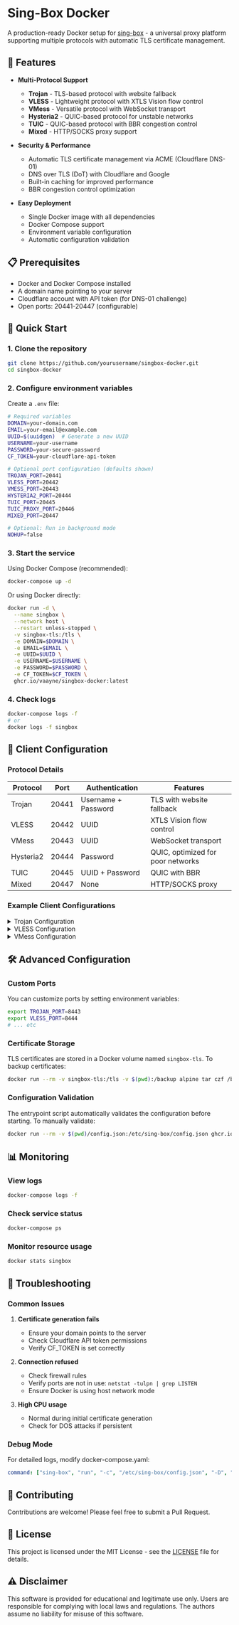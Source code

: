 # Sing-Box Docker

A production-ready Docker setup for [sing-box](https://sing-box.sagernet.org/) - a universal proxy platform supporting multiple protocols with automatic TLS certificate management.

## 🚀 Features

- **Multi-Protocol Support**
  - **Trojan** - TLS-based protocol with website fallback
  - **VLESS** - Lightweight protocol with XTLS Vision flow control
  - **VMess** - Versatile protocol with WebSocket transport
  - **Hysteria2** - QUIC-based protocol for unstable networks
  - **TUIC** - QUIC-based protocol with BBR congestion control
  - **Mixed** - HTTP/SOCKS proxy support

- **Security & Performance**
  - Automatic TLS certificate management via ACME (Cloudflare DNS-01)
  - DNS over TLS (DoT) with Cloudflare and Google
  - Built-in caching for improved performance
  - BBR congestion control optimization

- **Easy Deployment**
  - Single Docker image with all dependencies
  - Docker Compose support
  - Environment variable configuration
  - Automatic configuration validation

## 📋 Prerequisites

- Docker and Docker Compose installed
- A domain name pointing to your server
- Cloudflare account with API token (for DNS-01 challenge)
- Open ports: 20441-20447 (configurable)

## 🔧 Quick Start

### 1. Clone the repository

```bash
git clone https://github.com/yourusername/singbox-docker.git
cd singbox-docker
```

### 2. Configure environment variables

Create a `.env` file:

```bash
# Required variables
DOMAIN=your-domain.com
EMAIL=your-email@example.com
UUID=$(uuidgen)  # Generate a new UUID
USERNAME=your-username
PASSWORD=your-secure-password
CF_TOKEN=your-cloudflare-api-token

# Optional port configuration (defaults shown)
TROJAN_PORT=20441
VLESS_PORT=20442
VMESS_PORT=20443
HYSTERIA2_PORT=20444
TUIC_PORT=20445
TUIC_PROXY_PORT=20446
MIXED_PORT=20447

# Optional: Run in background mode
NOHUP=false
```

### 3. Start the service

Using Docker Compose (recommended):

```bash
docker-compose up -d
```

Or using Docker directly:

```bash
docker run -d \
  --name singbox \
  --network host \
  --restart unless-stopped \
  -v singbox-tls:/tls \
  -e DOMAIN=$DOMAIN \
  -e EMAIL=$EMAIL \
  -e UUID=$UUID \
  -e USERNAME=$USERNAME \
  -e PASSWORD=$PASSWORD \
  -e CF_TOKEN=$CF_TOKEN \
  ghcr.io/vaayne/singbox-docker:latest
```

### 4. Check logs

```bash
docker-compose logs -f
# or
docker logs -f singbox
```

## 📱 Client Configuration

### Protocol Details

| Protocol | Port | Authentication | Features |
|----------|------|----------------|----------|
| Trojan | 20441 | Username + Password | TLS with website fallback |
| VLESS | 20442 | UUID | XTLS Vision flow control |
| VMess | 20443 | UUID | WebSocket transport |
| Hysteria2 | 20444 | Password | QUIC, optimized for poor networks |
| TUIC | 20445 | UUID + Password | QUIC with BBR |
| Mixed | 20447 | None | HTTP/SOCKS proxy |

### Example Client Configurations

<details>
<summary>Trojan Configuration</summary>

```json
{
  "type": "trojan",
  "server": "your-domain.com",
  "server_port": 20441,
  "password": "your-username:your-password",
  "tls": {
    "enabled": true,
    "server_name": "your-domain.com"
  }
}
```
</details>

<details>
<summary>VLESS Configuration</summary>

```json
{
  "type": "vless",
  "server": "your-domain.com",
  "server_port": 20442,
  "uuid": "your-uuid",
  "flow": "xtls-rprx-vision",
  "tls": {
    "enabled": true,
    "server_name": "your-domain.com"
  }
}
```
</details>

<details>
<summary>VMess Configuration</summary>

```json
{
  "type": "vmess",
  "server": "your-domain.com",
  "server_port": 20443,
  "uuid": "your-uuid",
  "transport": {
    "type": "ws",
    "path": "/vmess"
  },
  "tls": {
    "enabled": true,
    "server_name": "your-domain.com"
  }
}
```
</details>

## 🛠️ Advanced Configuration

### Custom Ports

You can customize ports by setting environment variables:

```bash
export TROJAN_PORT=8443
export VLESS_PORT=8444
# ... etc
```

### Certificate Storage

TLS certificates are stored in a Docker volume named `singbox-tls`. To backup certificates:

```bash
docker run --rm -v singbox-tls:/tls -v $(pwd):/backup alpine tar czf /backup/tls-backup.tar.gz -C /tls .
```

### Configuration Validation

The entrypoint script automatically validates the configuration before starting. To manually validate:

```bash
docker run --rm -v $(pwd)/config.json:/etc/sing-box/config.json ghcr.io/vaayne/singbox-docker:latest sing-box check -c /etc/sing-box/config.json
```

## 📊 Monitoring

### View logs
```bash
docker-compose logs -f
```

### Check service status
```bash
docker-compose ps
```

### Monitor resource usage
```bash
docker stats singbox
```

## 🔧 Troubleshooting

### Common Issues

1. **Certificate generation fails**
   - Ensure your domain points to the server
   - Check Cloudflare API token permissions
   - Verify CF_TOKEN is set correctly

2. **Connection refused**
   - Check firewall rules
   - Verify ports are not in use: `netstat -tulpn | grep LISTEN`
   - Ensure Docker is using host network mode

3. **High CPU usage**
   - Normal during initial certificate generation
   - Check for DOS attacks if persistent

### Debug Mode

For detailed logs, modify docker-compose.yaml:

```yaml
command: ["sing-box", "run", "-c", "/etc/sing-box/config.json", "-D", "/var/log/sing-box"]
```

## 🤝 Contributing

Contributions are welcome! Please feel free to submit a Pull Request.

## 📄 License

This project is licensed under the MIT License - see the [LICENSE](LICENSE) file for details.

## ⚠️ Disclaimer

This software is provided for educational and legitimate use only. Users are responsible for complying with local laws and regulations. The authors assume no liability for misuse of this software.